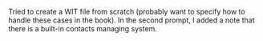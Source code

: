 Tried to create a WIT file from scratch (probably want to specify how to handle these cases in the book). In the second prompt, I added a note that there is a built-in contacts managing system.